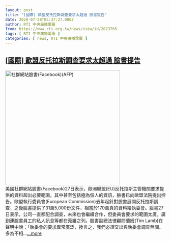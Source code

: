 ```yaml
---
layout: post
title: "[國際] 歐盟反托拉斯調查要求太超過 臉書提告"
date: 2020-07-28T05:37:27.000Z
author: RTI 中央廣播電臺
from: https://www.rti.org.tw/news/view/id/2073765
tags: [ RTI 中央廣播電臺 ]
categories: [ news, RTI 中央廣播電臺 ]
---
```

<!--1595914647000-->
[[國際] 歐盟反托拉斯調查要求太超過 臉書提告](https://www.rti.org.tw/news/view/id/2073765)
------

<div>
<img src="https://static.rti.org.tw/assets/thumbnails/2018/01/03/151494319708840.jpg" width="360" alt="社群網站臉書(Facebook)(AFP)" title="社群網站臉書(Facebook)(AFP)"><br>美國社群網站臉書(Facebook)27日表示，歐洲聯盟(EU)反托拉斯主管機關要求提供的資料超出必要範圍，其中甚至包括極為個人的資訊，臉書已向歐盟法院提出控告。歐盟執行委員會(European Commission)去年起針對臉書展開反托拉斯調查，之後臉書提供了31萬5,000份文件，相當於170萬頁的資料給執委會。臉書27日表示，公司一直都配合調查，未來也會繼續合作，但委員會要求的範圍太廣，廣到連臉書員工的私人訊息等都在蒐羅之列。臉書副總法律顧問蘭姆(Tim Lamb)在聲明中說：「執委會的要求異常廣泛，換言之，我們必須交出與執委會調查無關、多為不相...<a target="_blank" href="https://www.rti.org.tw/news/view/id/2073765">...more</a>
</div>
